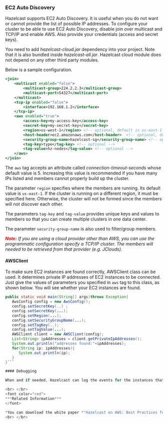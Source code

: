 
### EC2 Auto Discovery

Hazelcast supports EC2 Auto Discovery. It is useful when you do not want or cannot provide the list of possible IP addresses. To configure your cluster to be able to use EC2 Auto Discovery, disable join over multicast and TCP/IP and enable AWS. Also provide your credentials (access and secret keys). 

You need to add *hazelcast-cloud.jar* dependency into your project. Note that it is also bundled inside *hazelcast-all.jar*. Hazelcast cloud  module does not depend on any other third party modules.

Below is a sample configuration. 

```xml
<join>
    <multicast enabled="false">
        <multicast-group>224.2.2.3</multicast-group>
        <multicast-port>54327</multicast-port>
    </multicast>
    <tcp-ip enabled="false">
        <interface>192.168.1.2</interface>
    </tcp-ip>
    <aws enabled="true">
        <access-key>my-access-key</access-key>
        <secret-key>my-secret-key</secret-key>
        <region>us-west-1</region> <!-- optional, default is us-east-1 -->
        <host-header>ec2.amazonaws.com</host-header>  <!-- optional, default is ec2.amazonaws.com. If set, region shouldn't be set as it will override this property -->
        <security-group-name>hazelcast-sg</security-group-name> <!-- optional -->
        <tag-key>type</tag-key> <!-- optional -->
        <tag-value>hz-nodes</tag-value> <!-- optional -->
    </aws>
</join>
```

The `aws` tag accepts an attribute called *connection-timeout-seconds* whose default value is 5. Increasing this value is recommended if you have many IPs listed and members cannot properly build up the cluster.

The parameter `region` specifies where the members are running. Its default value is `us-east-1`. If the cluster is running on a different region, it must be specified here. Otherwise, the cluster will not be formed since the members will not discover each other.

The parameters `tag-key` and `tag-value` provides unique keys and values to members so that you can create multiple clusters in one data center.

The parameter `security-group-name` is also used to filter/group members.

<font color='red'>***Note:***</font> *If you are using a cloud provider other than AWS, you can use the programmatic configuration specify a TCP/IP cluster. The members will needed to be retrieved from that provider (e.g. JClouds).*

#### AWSClient

To make sure EC2 instances are found correctly, AWSClient class can be used. It determines private IP addresses of EC2 instances to be connected. Just give the values of parameters you specified in `aws` tag to this class, as shown below. You will see whether your EC2 instances are found.

```java
public static void main(String[] args)throws Exception{ 
   AwsConfig config = new AwsConfig(); 
   config.setSecretKey(..) ;
   config.setSecretKey(...);
   config.setRegion(...);
   config.setSecurityGroupName(...);
   config.setTagKey(..);
   config.setTagValue(...);
   AWSClient client = new AWSClient(config);
   List<String> ipAddresses = client.getPrivateIpAddresses();
   System.out.println("addresses found:"+ipAddresses); 
   for(String ip: ipAddresses){
      System.out.println(ip); 
   }
}``` 

#### Debugging

When and if needed, Hazelcast can log the events for the instances that exist in a region. To see what has happened or trace the activities while forming the cluster, change the log level in your logging mechanism to FINEST or DEBUG. After this change, you can also see whether the instances are accepted or rejected, and the reason of rejection for the rejected instances in the generated log. Note that, changing the log level to one of the mentioned levels may affect the performance of the cluster.

<br> </br>
<font color="red">
***Related Information***
</font>

*You can download the white paper *"Hazelcast on AWS: Best Practices for Deployment"* from [Hazelcast.com](http://hazelcast.com/resources/hazelcast-on-aws-best-practices-for-deployment/).*
<br> </br>